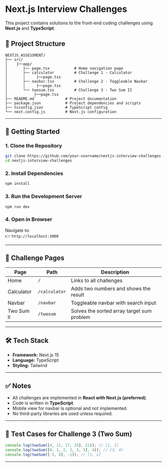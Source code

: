 # Next.js Interview Challenges

This project contains solutions to the front-end coding challenges using **Next.js** and **TypeScript**.

## 📁 Project Structure

```
NEXTJS_ASSESSMENT/
├── src/
│    ├──app/
│       ├── page.tsx           # Home navigation page
│       ├── calculator         # Challenge 1 - Calculator
│       │     ├──page.tsx
│       ├── navbar.tsx         # Challenge 2 - Toggleable Navbar
│       │     ├──page.tsx
│       └── twosum.tsx         # Challenge 3 - Two Sum II
│            ├──page.tsx
├── README.md              # Project documentation
├── package.json           # Project dependencies and scripts
├── tsconfig.json          # TypeScript config
└── next.config.js         # Next.js configuration
```

---

## 🚀 Getting Started

### 1. Clone the Repository

```bash
git clone https://github.com/your-username/nextjs-interview-challenges.git
cd nextjs-interview-challenges
```

### 2. Install Dependencies

```bash
npm install
```

### 3. Run the Development Server

```bash
npm run dev
```

### 4. Open in Browser

Navigate to:  
👉 `http://localhost:3000`

---

## 🧪 Challenge Pages

| Page       | Path             | Description                                 |
|------------|------------------|---------------------------------------------|
| Home       | `/`              | Links to all challenges                     |
| Calculator | `/calculator`    | Adds two numbers and shows the result       |
| Navbar     | `/navbar`        | Toggleable navbar with search input         |
| Two Sum II | `/twosum`        | Solves the sorted array target sum problem  |

---

## 🛠️ Tech Stack

- **Framework:** Next.js 15
- **Language:** TypeScript
- **Styling:** Tailwind 

---

## ✅ Notes

- All challenges are implemented in **React with Next.js (preferred)**.
- Code is written in **TypeScript**.
- Mobile view for navbar is optional and not implemented.
- No third-party libraries are used unless required.

---

## 🧪 Test Cases for Challenge 3 (Two Sum)

```ts
console.log(twoSum([4, 11, 17, 25], 21)); // [1, 2]
console.log(twoSum([0, 1, 2, 2, 3, 5], 4)); // [3, 4]
console.log(twoSum([-1, 0], -1)); // [1, 2]
```

---



